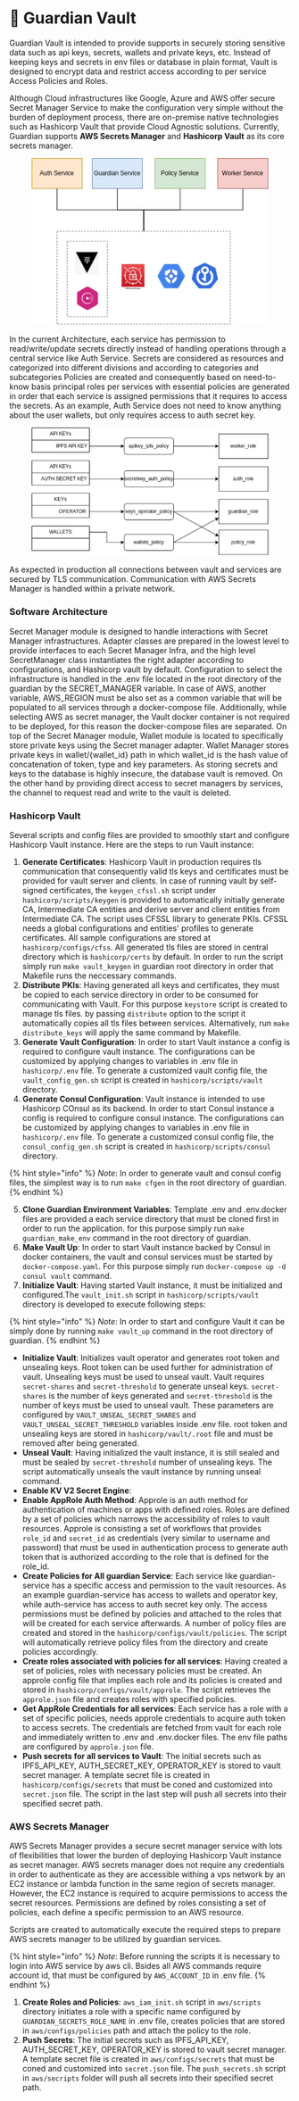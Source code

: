 # 🔐 Guardian Vault

Guardian Vault is intended to provide supports in securely storing sensitive data such as api keys, secrets, wallets and private keys, etc. Instead of keeping keys and secrets in env files or database in plain format, Vault is designed to encrypt data and restrict access according to per service Access Policies and Roles.

Although Cloud infrastructures like Google, Azure and AWS offer secure Secret Manager Service to make the configuration very simple without the burden of deployment process, there are on-premise native technologies such as Hashicorp Vault that provide Cloud Agnostic solutions. Currently, Guardian supports **AWS Secrets Manager** and **Hashicorp Vault** as its core secrets manager.

<figure><img src="../../.gitbook/assets/image (2) (9).png" alt=""><figcaption></figcaption></figure>

In the current Architecture, each service has permission to read/write/update secrets directly instead of handling operations through a central service like Auth Service. Secrets are considered as resources and categorized into different divisions and according to categories and subcategories Policies are created and consequently based on need-to-know basis principal roles per services with essential policies are generated in order that each service is assigned permissions that it requires to access the secrets. As an example, Auth Service does not need to know anything about the user wallets, but only requires access to auth secret key.

<figure><img src="../../.gitbook/assets/image (1) (10).png" alt=""><figcaption></figcaption></figure>

As expected in production all connections between vault and services are secured by TLS communication. Communication with AWS Secrets Manager is handled within a private network.

### Software Architecture

Secret Manager module is designed to handle interactions with Secret Manager infrastructures. Adapter classes are prepared in the lowest level to provide interfaces to each Secret Manager Infra, and the high level SecretManager class instantiates the right adapter according to configurations, and Hashicorp vault by default. Configuration to select the infrastructure is handled in the .env file located in the root directory of the guardian by the SECRET\_MANAGER variable. In case of AWS, another variable, AWS\_REGION must be also set as a common variable that will be populated to all services through a docker-compose file. Additionally, while selecting AWS as secret manager, the Vault docker container is not required to be deployed, for this reason the docker-compose files are separated. On top of the Secret Manager module, Wallet module is located to specifically store private keys using the Secret manager adapter. Wallet Manager stores private keys in wallet/{wallet\_id} path in which wallet\_id is the hash value of concatenation of token, type and key parameters. As storing secrets and keys to the database is highly insecure, the database vault is removed. On the other hand by providing direct access to secret managers by services, the channel to request read and write to the vault is deleted.

### Hashicorp Vault

Several scripts and config files are provided to smoothly start and configure Hashicorp Vault instance. Here are the steps to run Vault instance:

1. **Generate Certificates**: Hashicorp Vault in production requires tls communication that consequently valid tls keys and certificates must be provided for vault server and clients. In case of running vault by self-signed certificates, the `keygen_cfssl.sh` script under `hashicorp/scripts/keygen` is provided to automatically initially generate CA, Intermediate CA entities and derive server and client entities from Intermediate CA. The script uses CFSSL library to generate PKIs. CFSSL needs a global configurations and entities' profiles to generate certificates. All sample configurations are stored at `hashicorp/configs/cfss`. All generated tls files are stored in central directory which is `hashicorp/certs` by default. In order to run the script simply run `make vault_keygen` in guardian root directory in order that Makefile runs the neccessary commands.
2. **Distribute PKIs**: Having generated all keys and certificates, they must be copied to each service directory in order to be consumed for communicating with Vault. For this purpose `keystore` script is created to manage tls files. by passing `distribute` option to the script it automatically copies all tls files between services. Alternatively, run `make distribute_keys` will apply the same command by Makefile.
3. **Generate Vault Configuration**: In order to start Vault instance a config is required to configure vault instance. The configurations can be customized by applying changes to variables in .env file in `hashicorp/.env` file. To generate a customized vault config file, the `vault_config_gen.sh` script is created in `hashicorp/scripts/vault` directory.
4. **Generate Consul Configuration**: Vault instance is intended to use Hashicorp COnsul as its backend. In order to start Consul instance a config is required to configure consul instance. The configurations can be customized by applying changes to variables in .env file in `hashicorp/.env` file. To generate a customized consul config file, the `consul_config_gen.sh` script is created in `hashicorp/scripts/consul` directory.

{% hint style="info" %}
_Note_: In order to generate vault and consul config files, the simplest way is to run `make cfgen` in the root directory of guardian.
{% endhint %}

5. **Clone Guardian Environment Variables**: Template .env and .env.docker files are provided a each service directory that must be cloned first in order to run the application. for this purpose simply run `make guardian_make_env` command in the root directory of guardian.
6. **Make Vault Up**: In order to start Vault instance backed by Consul in docker containers, the vault and consul services must be started by `docker-compose.yaml`. For this purpose simply run `docker-compose up -d consul vault` command.
7. **Initialize Vault**: Having started Vault instance, it must be initialized and configured.The `vault_init.sh` script in `hashicorp/scripts/vault` directory is developed to execute following steps:

{% hint style="info" %}
_Note_: In order to start and configure Vault it can be simply done by running `make vault_up` command in the root directory of guardian.
{% endhint %}

* **Initialize Vault**: Initializes vault operator and generates root token and unsealing keys. Root token can be used further for administration of vault. Unsealing keys must be used to unseal vault. Vault requires `secret-shares` and `secret-threshold` to generate unseal keys. `secret-shares` is the number of keys generated and `secret-threshold` is the number of keys must be used to unseal vault. These parameters are configured by `VAULT_UNSEAL_SECRET_SHARES` and `VAULT_UNSEAL_SECRET_THRESHOLD` variables inside .env file. root token and unsealing keys are stored in `hashicorp/vault/.root` file and must be removed after being generated.
* **Unseal Vault**: Having initialized the vault instance, it is still sealed and must be sealed by `secret-threshold` number of unsealing keys. The script automatically unseals the vault instance by running unseal command.
* **Enable KV V2 Secret Engine**:
* **Enable AppRole Auth Method**: Approle is an auth method for authentication of machines or apps with defined roles. Roles are defined by a set of policies which narrows the accessibility of roles to vault resources. Approle is consisting a set of workflows that provides `role_id` and `secret_id` as credentials (very similar to username and password) that must be used in authentication process to generate auth token that is authorized according to the role that is defined for the role\_id.
* **Create Policies for All guardian Service**: Each service like guardian-service has a specific access and permission to the vault resources. As an example guardian-service has access to wallets and operator key, while auth-service has access to auth secret key only. The access permissions must be defined by policies and attached to the roles that will be created for each service afterwards. A number of policy files are created and stored in the `hashicorp/configs/vault/policies`. The script will automatically retrieve policy files from the directory and create policies accordingly.
* **Create roles associated with policies for all services**: Having created a set of policies, roles with necessary policies must be created. An approle config file that implies each role and its policies is created and stored in `hashicorp/configs/vault/approle`. The script retrieves the `approle.json` file and creates roles with specified policies.
* **Get AppRole Credentials for all services**: Each service has a role with a set of specific policies, needs approle credentials to acquire auth token to access secrets. The credentials are fetched from vault for each role and immediately written to .env and .env.docker files. The env file paths are configured by `approle.json` file.
* **Push secrets for all services to Vault**: The initial secrets such as IPFS\_API\_KEY, AUTH\_SECRET\_KEY, OPERATOR\_KEY is stored to vault secret manager. A template secret file is created in `hashicorp/configs/secrets` that must be coned and customized into `secret.json` file. The script in the last step will push all secrets into their specified secret path.

### AWS Secrets Manager

AWS Secrets Manager provides a secure secret manager service with lots of flexibilities that lower the burden of deploying Hashicorp Vault instance as secret manager. AWS secrets manager does not require any credentials in order to authenticate as they are accessible withing a vps network by an EC2 instance or lambda function in the same region of secrets manager. However, the EC2 instance is required to acquire permissions to access the secret resources. Permissions are defined by roles consisting a set of policies, each define a specific permission to an AWS resource.

Scripts are created to automatically execute the required steps to prepare AWS secrets manager to be utilized by guardian services.

{% hint style="info" %}
_Note_: Before running the scripts it is necessary to login into AWS service by aws cli. Bsides all AWS commands require account id, that must be configured by `AWS_ACCOUNT_ID` in .env file.
{% endhint %}

1. **Create Roles and Policies**: `aws_iam_init.sh` script in `aws/scripts` directory initiates a role with a specific name configured by `GUARDIAN_SECRETS_ROLE_NAME` in .env file, creates policies that are stored in `aws/configs/policies` path and attach the policy to the role.
2. **Push Secrets**: The initial secrets such as IPFS\_API\_KEY, AUTH\_SECRET\_KEY, OPERATOR\_KEY is stored to vault secret manager. A template secret file is created in `aws/configs/secrets` that must be coned and customized into `secret.json` file. The `push_secrets.sh` script in `aws/secripts` folder will push all secrets into their specified secret path.
